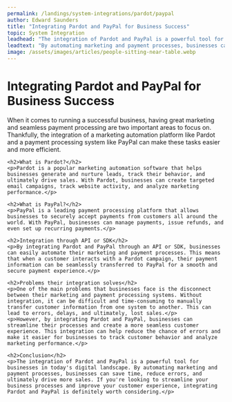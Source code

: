 ```yaml
---
permalink: /landings/system-integrations/pardot/paypal
author: Edward Saunders
title: "Integrating Pardot and PayPal for Business Success"
topic: System Integration
leadhead: "The integration of Pardot and PayPal is a powerful tool for businesses in today's digital landscape"
leadtext: "By automating marketing and payment processes, businesses can save time, reduce errors, and ultimately drive more sales. If you're looking to streamline your business processes and improve your customer experience, integrating Pardot and PayPal is definitely worth considering."
image: /assets/images/articles/people-sitting-near-table.webp
---
```

<div class="arttext">	<h1>Integrating Pardot and PayPal for Business Success</h1>
	<p>When it comes to running a successful business, having great marketing and seamless payment processing are two important areas to focus on. Thankfully, the integration of a marketing automation platform like Pardot and a payment processing system like PayPal can make these tasks easier and more efficient.</p>

	<h2>What is Pardot?</h2>
	<p>Pardot is a popular marketing automation software that helps businesses generate and nurture leads, track their behavior, and ultimately drive sales. With Pardot, businesses can create targeted email campaigns, track website activity, and analyze marketing performance.</p>

	<h2>What is PayPal?</h2>
	<p>PayPal is a leading payment processing platform that allows businesses to securely accept payments from customers all around the world. With PayPal, businesses can manage payments, issue refunds, and even set up recurring payments.</p>

	<h2>Integration through API or SDK</h2>
	<p>By integrating Pardot and PayPal through an API or SDK, businesses can easily automate their marketing and payment processes. This means that when a customer interacts with a Pardot campaign, their payment information can be seamlessly transferred to PayPal for a smooth and secure payment experience.</p>

	<h2>Problems their integration solves</h2>
	<p>One of the main problems that businesses face is the disconnect between their marketing and payment processing systems. Without integration, it can be difficult and time-consuming to manually transfer customer information from one system to another. This can lead to errors, delays, and ultimately, lost sales.</p>
	<p>However, by integrating Pardot and PayPal, businesses can streamline their processes and create a more seamless customer experience. This integration can help reduce the chance of errors and make it easier for businesses to track customer behavior and analyze marketing performance.</p>

	<h2>Conclusion</h2>
	<p>The integration of Pardot and PayPal is a powerful tool for businesses in today's digital landscape. By automating marketing and payment processes, businesses can save time, reduce errors, and ultimately drive more sales. If you're looking to streamline your business processes and improve your customer experience, integrating Pardot and PayPal is definitely worth considering.</p>
</div>